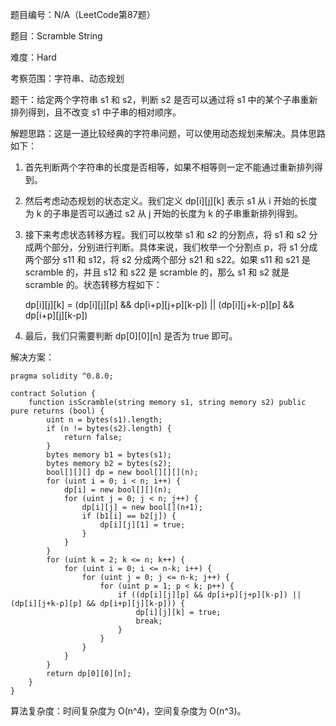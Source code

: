 题目编号：N/A（LeetCode第87题）

题目：Scramble String

难度：Hard

考察范围：字符串、动态规划

题干：给定两个字符串 s1 和 s2，判断 s2 是否可以通过将 s1 中的某个子串重新排列得到，且不改变 s1 中子串的相对顺序。

解题思路：这是一道比较经典的字符串问题，可以使用动态规划来解决。具体思路如下：

1. 首先判断两个字符串的长度是否相等，如果不相等则一定不能通过重新排列得到。

2. 然后考虑动态规划的状态定义。我们定义 dp[i][j][k] 表示 s1 从 i 开始的长度为 k 的子串是否可以通过 s2 从 j 开始的长度为 k 的子串重新排列得到。

3. 接下来考虑状态转移方程。我们可以枚举 s1 和 s2 的分割点，将 s1 和 s2 分成两个部分，分别进行判断。具体来说，我们枚举一个分割点 p，将 s1 分成两个部分 s11 和 s12，将 s2 分成两个部分 s21 和 s22。如果 s11 和 s21 是 scramble 的，并且 s12 和 s22 是 scramble 的，那么 s1 和 s2 就是 scramble 的。状态转移方程如下：

    dp[i][j][k] = (dp[i][j][p] && dp[i+p][j+p][k-p]) || (dp[i][j+k-p][p] && dp[i+p][j][k-p])

4. 最后，我们只需要判断 dp[0][0][n] 是否为 true 即可。

解决方案：

```solidity
pragma solidity ^0.8.0;

contract Solution {
    function isScramble(string memory s1, string memory s2) public pure returns (bool) {
        uint n = bytes(s1).length;
        if (n != bytes(s2).length) {
            return false;
        }
        bytes memory b1 = bytes(s1);
        bytes memory b2 = bytes(s2);
        bool[][][] dp = new bool[][][](n);
        for (uint i = 0; i < n; i++) {
            dp[i] = new bool[][](n);
            for (uint j = 0; j < n; j++) {
                dp[i][j] = new bool[](n+1);
                if (b1[i] == b2[j]) {
                    dp[i][j][1] = true;
                }
            }
        }
        for (uint k = 2; k <= n; k++) {
            for (uint i = 0; i <= n-k; i++) {
                for (uint j = 0; j <= n-k; j++) {
                    for (uint p = 1; p < k; p++) {
                        if ((dp[i][j][p] && dp[i+p][j+p][k-p]) || (dp[i][j+k-p][p] && dp[i+p][j][k-p])) {
                            dp[i][j][k] = true;
                            break;
                        }
                    }
                }
            }
        }
        return dp[0][0][n];
    }
}
```

算法复杂度：时间复杂度为 O(n^4)，空间复杂度为 O(n^3)。